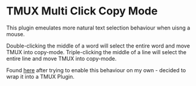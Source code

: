 # TMUX Multi Click Copy Mode
This plugin emeulates more natural text selection behaviour when uisng a mouse.

Double-clicking the middle of a word will select the entire word and move TMUX into copy-mode.
Triple-clicking the middle of a line will select the entire line and move TMUX into copy-mode.

Found [here](https://stackoverflow.com/a/46638561) after trying to enable this behaviour on my own - decided to wrap it into a TMUX Plugin.
